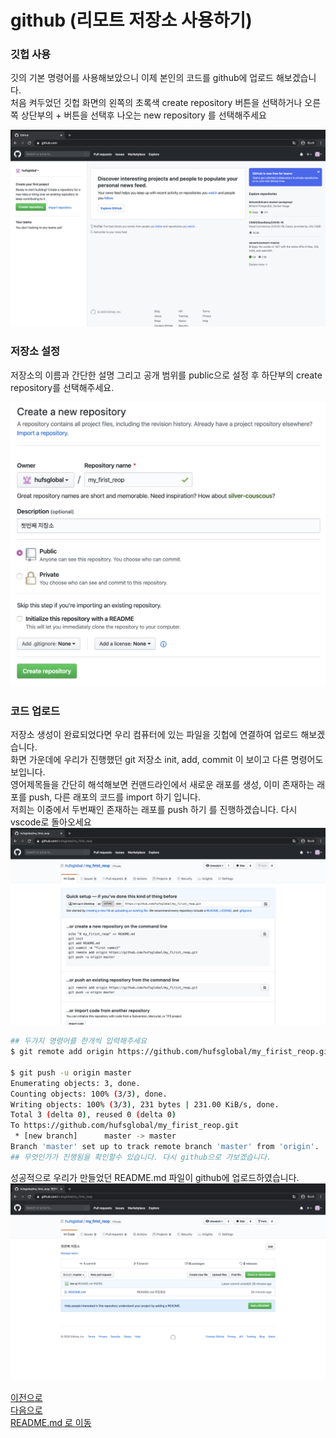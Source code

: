 github (리모트 저장소 사용하기)
=

### 깃헙 사용
깃의 기본 명령어를 사용해보았으니 이제 본인의 코드를 github에 업로드 해보겠습니다.  
처음 켜두었던 깃헙 화면의 왼쪽의 초록색 create repository 버튼을 선택하거나 오른쪽 상단부의 + 버튼을 선택후 나오는 new repository 를 선택해주세요

![github](image/github.png)

### 저장소 설정
저장소의 이름과 간단한 설명 그리고 공개 범위를 public으로 설정 후 하단부의 create repository를 선택해주세요.  

![github_1](image/github_1.png)

### 코드 업로드
저장소 생성이 완료되었다면 우리 컴퓨터에 있는 파일을 깃헙에 연결하여 업로드 해보겠습니다.  
화면 가운데에 우리가 진행했던 git 저장소 init, add, commit 이 보이고 다른 명령어도 보입니다.  
영어제목들을 간단히 해석해보면 컨맨드라인에서 새로운 래포를 생성, 이미 존재하는 래포를 push, 다른 래포의 코드를 import 하기  입니다.  
저희는 이중에서 두번째인 존재하는 래포를 push 하기 를 진행하겠습니다. 다시 vscode로 돌아오세요
![github_2](image/github_2.png)

``` bash
## 두가지 명령어를 한개씩 입력해주세요
$ git remote add origin https://github.com/hufsglobal/my_firist_reop.git

$ git push -u origin master
Enumerating objects: 3, done.
Counting objects: 100% (3/3), done.
Writing objects: 100% (3/3), 231 bytes | 231.00 KiB/s, done.
Total 3 (delta 0), reused 0 (delta 0)
To https://github.com/hufsglobal/my_firist_reop.git
 * [new branch]      master -> master
Branch 'master' set up to track remote branch 'master' from 'origin'.
## 무엇인가가 진행됨을 확인할수 있습니다. 다시 github으로 가보겠습니다. 
```

성공적으로 우리가 만들었던 README.md 파일이 github에 업로드하였습니다.  
![github_3](image/github_3.png)

[이전으로](git_2_.md)   
[다음으로](add_4_.md)  
[README.md 로 이동](README.md)  